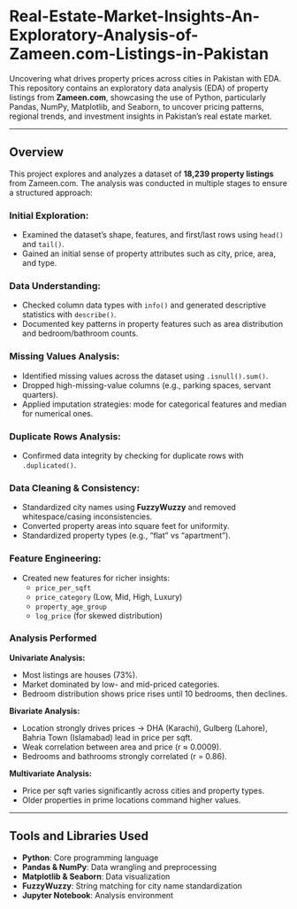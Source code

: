 # Real-Estate-Market-Insights-An-Exploratory-Analysis-of-Zameen.com-Listings-in-Pakistan
Uncovering what drives property prices across cities in Pakistan with EDA.
This repository contains an exploratory data analysis (EDA) of property listings from **Zameen.com**, showcasing the use of Python, particularly Pandas, NumPy, Matplotlib, and Seaborn, to uncover pricing patterns, regional trends, and investment insights in Pakistan’s real estate market.  

---

## Overview  
This project explores and analyzes a dataset of **18,239 property listings** from Zameen.com. The analysis was conducted in multiple stages to ensure a structured approach:  

### Initial Exploration:  
- Examined the dataset’s shape, features, and first/last rows using `head()` and `tail()`.  
- Gained an initial sense of property attributes such as city, price, area, and type.  

### Data Understanding:  
- Checked column data types with `info()` and generated descriptive statistics with `describe()`.  
- Documented key patterns in property features such as area distribution and bedroom/bathroom counts.  

### Missing Values Analysis:  
- Identified missing values across the dataset using `.isnull().sum()`.  
- Dropped high-missing-value columns (e.g., parking spaces, servant quarters).  
- Applied imputation strategies: mode for categorical features and median for numerical ones.  

### Duplicate Rows Analysis:  
- Confirmed data integrity by checking for duplicate rows with `.duplicated()`.  

### Data Cleaning & Consistency:  
- Standardized city names using **FuzzyWuzzy** and removed whitespace/casing inconsistencies.  
- Converted property areas into square feet for uniformity.  
- Standardized property types (e.g., “flat” vs “apartment”).  

### Feature Engineering:  
- Created new features for richer insights:  
  - `price_per_sqft`  
  - `price_category` (Low, Mid, High, Luxury)  
  - `property_age_group`  
  - `log_price` (for skewed distribution)  

### Analysis Performed  

**Univariate Analysis:**  
- Most listings are houses (73%).  
- Market dominated by low- and mid-priced categories.  
- Bedroom distribution shows price rises until 10 bedrooms, then declines.  

**Bivariate Analysis:**  
- Location strongly drives prices → DHA (Karachi), Gulberg (Lahore), Bahria Town (Islamabad) lead in price per sqft.  
- Weak correlation between area and price (r ≈ 0.0009).  
- Bedrooms and bathrooms strongly correlated (r = 0.86).  

**Multivariate Analysis:**  
- Price per sqft varies significantly across cities and property types.  
- Older properties in prime locations command higher values.  

---

## Tools and Libraries Used  
- **Python**: Core programming language  
- **Pandas & NumPy**: Data wrangling and preprocessing  
- **Matplotlib & Seaborn**: Data visualization  
- **FuzzyWuzzy**: String matching for city name standardization  
- **Jupyter Notebook**: Analysis environment  

